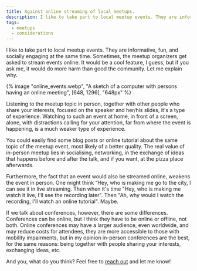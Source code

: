 ```yaml
---
title: Against online streaming of local meetups.
description: I like to take part to local meetup events. They are informative, fun, and socially engaging at the same time. Sometimes, the meetup organizers get asked to stream events online. It would be a cool feature, I guess, but if you ask me, it would do more harm than good the community. Let me explain why.
tags:
  - meetups
  - considerations
---
```


I like to take part to local meetup events. They are informative, fun, and socially engaging at the same time. Sometimes, the meetup organizers get asked to stream events online. It would be a cool feature, I guess, but if you ask me, it would do more harm than good the community. Let me explain why.

{% image "online_events.webp", "A sketch of a computer with persons having an online meeting", [648, 1296], "648px" %}

Listening to the meetup topic in person, together with other people who share your interests, focused on the speaker and her/his slides, it's a type of experience. Watching to such an event at home, in front of a screen, alone, with distractions calling for your attention, far from where the event is happening, is a much weaker type of experience.

You could easily find some blog posts or online tutorial about the same topic of the meetup event, most likely of a better quality. The real value of in-person meetup lies in socialising, networking, in the exchange of ideas that happens before and after the talk, and if you want, at the pizza place afterwards.

Furthermore, the fact that an event would also be streamed online, weakens the event in person. One might think “Hey, who is making me go to the city, I can see it in live streaming. Then when it's time "Hey, who is making me watch it live, I'll see the recording later". Then "Ah, why would I watch the recording, I'll watch an online tutorial". Maybe.

If we talk about conferences, however, there are some differences. Conferences can be online, but I think they have to be online or offline, not both. Online conferences may have a larger audience, even worldwide, and may reduce costs for attendees, they are more accessible to those with mobility impairments, but in my opinion in-person conferences are the best, for the same reasons: being together with people sharing your interests, exchanging ideas, etc.

And you, what do you think? Feel free to [reach out](/contact/) and let me know!
